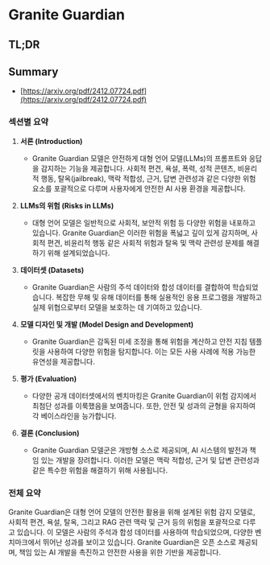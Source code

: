 # Granite Guardian
## TL;DR
## Summary
- [https://arxiv.org/pdf/2412.07724.pdf](https://arxiv.org/pdf/2412.07724.pdf)

### 섹션별 요약

1. **서론 (Introduction)**
   - Granite Guardian 모델은 안전하게 대형 언어 모델(LLMs)의 프롬프트와 응답을 감지하는 기능을 제공합니다. 사회적 편견, 욕설, 폭력, 성적 콘텐츠, 비윤리적 행동, 탈옥(jailbreak), 맥락 적합성, 근거, 답변 관련성과 같은 다양한 위험 요소를 포괄적으로 다루며 사용자에게 안전한 AI 사용 환경을 제공합니다.

2. **LLMs의 위험 (Risks in LLMs)**
   - 대형 언어 모델은 일반적으로 사회적, 보안적 위험 등 다양한 위험을 내포하고 있습니다. Granite Guardian은 이러한 위험을 폭넓고 깊이 있게 감지하며, 사회적 편견, 비윤리적 행동 같은 사회적 위험과 탈옥 및 맥락 관련성 문제를 해결하기 위해 설계되었습니다.

3. **데이터셋 (Datasets)**
   - Granite Guardian은 사람의 주석 데이터와 합성 데이터를 결합하여 학습되었습니다. 복잡한 무해 및 유해 데이터를 통해 실용적인 응용 프로그램을 개발하고 실제 위협으로부터 모델을 보호하는 데 기여하고 있습니다.

4. **모델 디자인 및 개발 (Model Design and Development)**
   - Granite Guardian은 감독된 미세 조정을 통해 위험을 계산하고 안전 지침 템플릿을 사용하여 다양한 위험을 탐지합니다. 이는 모든 사용 사례에 적용 가능한 유연성을 제공합니다.

5. **평가 (Evaluation)**
   - 다양한 공개 데이터셋에서의 벤치마킹은 Granite Guardian이 위험 감지에서 최첨단 성과를 이룩했음을 보여줍니다. 또한, 안전 및 성과의 균형을 유지하여 각 베이스라인을 능가합니다.

6. **결론 (Conclusion)**
   - Granite Guardian 모델군은 개방형 소스로 제공되며, AI 시스템의 발전과 책임 있는 개발을 장려합니다. 이러한 모델은 맥락 적합성, 근거 및 답변 관련성과 같은 특수한 위험을 해결하기 위해 사용됩니다.

### 전체 요약

Granite Guardian은 대형 언어 모델의 안전한 활용을 위해 설계된 위험 감지 모델로, 사회적 편견, 욕설, 탈옥, 그리고 RAG 관련 맥락 및 근거 등의 위험을 포괄적으로 다루고 있습니다. 이 모델은 사람의 주석과 합성 데이터를 사용하여 학습되었으며, 다양한 벤치마크에서 뛰어난 성과를 보이고 있습니다. Granite Guardian은 오픈 소스로 제공되며, 책임 있는 AI 개발을 촉진하고 안전한 사용을 위한 기반을 제공합니다.